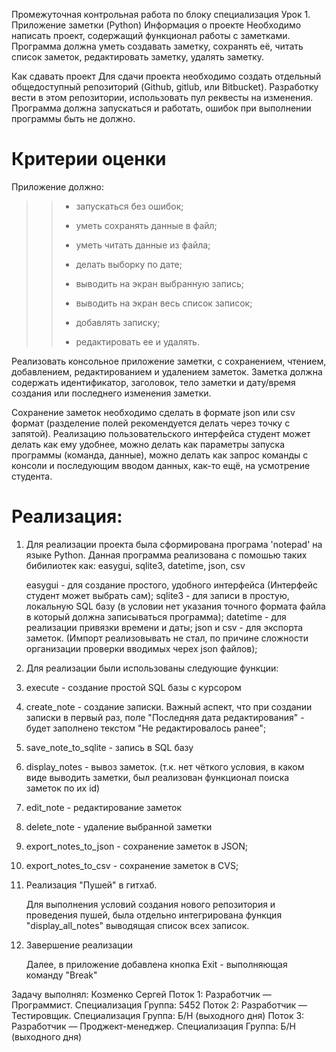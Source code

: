 Промежуточная контрольная работа по блоку специализация
Урок 1. Приложение заметки (Python)
Информация о проекте
Необходимо написать проект, содержащий функционал работы с заметками. 
Программа должна уметь создавать заметку, сохранять её, читать список заметок, редактировать заметку, удалять заметку.

Как сдавать проект
Для сдачи проекта необходимо создать отдельный общедоступный репозиторий (Github, gitlub, или Bitbucket). 
Разработку вести в этом репозитории, использовать пул реквесты на изменения. Программа должна запускаться и работать, ошибок при выполнении программы быть не должно.

# Критерии оценки
Приложение должно:
>> 
>> - запускаться без ошибок; 
>> 
>> - уметь сохранять данные в файл; 
>> 
>> - уметь читать данные из файла; 
>> 
>> - делать выборку по дате; 
>> 
>> - выводить на экран выбранную запись; 
>> 
>> - выводить на экран весь список записок; 
>> 
>> - добавлять записку; 
>> 
>> - редактировать ее и удалять.

Реализовать консольное приложение заметки, с сохранением, чтением, добавлением, редактированием и удалением заметок.
Заметка должна содержать идентификатор, заголовок, тело заметки и дату/время создания или последнего изменения заметки.

Сохранение заметок необходимо сделать в формате json или csv формат (разделение полей рекомендуется делать через точку с запятой). 
Реализацию пользовательского интерфейса студент может делать как ему удобнее, можно делать как параметры запуска программы (команда, данные),
можно делать как запрос команды с консоли и последующим вводом данных, как-то ещё, на усмотрение студента.

# Реализация:

1. Для реализации проекта была сформирована програма 'notepad' на языке Python.
   Данная программа реализована с помошью таких бибилиотек как: easygui, sqlite3, datetime, json, csv

   easygui - для создание простого, удобного интерфейса (Интерфейс студент может выбрать сам);
   sqlite3 - для записи в простую, локальную SQL базу (в условии нет указания точного формата файла в который должна записываться программа);
   datetime - для реализации привязки времени и даты;
   json и csv - для экспорта заметок. (Импорт реализовывать не стал, по причине сложности организации проверки вводимых черех json файлов);

2. Для реализации были использованы следующие функции:

  1. execute - создание простой SQL базы с курсором
  2. create_note - создание записки. Важный аспект, что при создании записки в первый раз, поле "Последняя дата редактирования" - будет заполнено текстом "Не редактировалось ранее";
  3. save_note_to_sqlite - запись в SQL базу
  4. display_notes - вывоз заметок. (т.к. нет чёткого условия, в каком виде выводить заметки, был реализован функционал поиска заметок по их id)
  5. edit_note - редактирование заметок
  6. delete_notе - удаление выбранной заметки
  7. export_notes_to_json - сохранение заметок в JSON;
  8. export_notes_to_csv - сохранение заметок в CVS;

3. Реализация "Пушей" в гитхаб.
   
   Для выполнения условий создания нового репозитория и проведения пушей, была отдельно интегрирована функция "display_all_notes" выводящая список всех записок.

5. Завершение реализации
   
   Далее, в приложение добавлена кнопка Exit - выполняющая команду "Break" 


Задачу выполнял: Козменко Сергей 
Поток 1: Разработчик — Программист. Специализация Группа: 5452
Поток 2: Разработчик — Тестировщик. Специализация Группа: Б/Н (выходного дня)
Поток 3: Разработчик — Проджект-менеджер. Специализация Группа: Б/Н (выходного дня)
